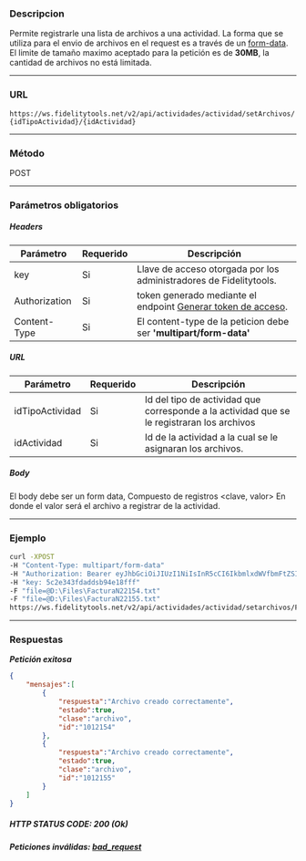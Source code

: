 ### Descripcion
Permite registrarle una lista de archivos a una actividad. La forma que se utiliza para el envio de archivos en el request es a través de un [form-data](https://developer.mozilla.org/en-US/docs/Web/API/FormData/Using_FormData_Objects). El limite de tamaño maximo aceptado para la petición es de **30MB**, la cantidad de archivos no está limitada.
___

### URL
` https://ws.fidelitytools.net/v2/api/actividades/actividad/setArchivos/{idTipoActividad}/{idActividad} `
___

### Método
POST
___
### Parámetros obligatorios

##### Headers

|Parámetro |Requerido |Descripción                 |
|----------|----------|----------------------------|
| key         | Si		 | Llave de acceso otorgada por los administradores de Fidelitytools. |
| Authorization       | Si		 | token generado mediante el endpoint [Generar token de acceso](https://github.com/bebeto-fidelitytools/FidelitytoolsWS/blob/master/docs/autenticaci%C3%B3n.md). |
| Content-Type | Si | El content-type de la peticion debe ser **'multipart/form-data'** |

##### URL

|Parámetro |Requerido |Descripción                 |
|----------|----------|----------------------------|
| idTipoActividad         | Si		 | Id del tipo de actividad que corresponde a la actividad que se le registraran los archivos |
| idActividad         | Si		 | Id de la actividad a la cual se le asignaran los archivos.|

##### Body
El body debe ser un form data, Compuesto de registros <clave, valor> En donde el valor será el archivo a registrar de la actividad. 
___
### Ejemplo
```bash
curl -XPOST 
-H "Content-Type: multipart/form-data" 
-H "Authorization: Bearer eyJhbGciOiJIUzI1NiIsInR5cCI6IkbmlxdWVfbmFtZSI6InVzZXJb25maWciLCJuYmYiOjE1NTYxMTk0MNjIwNTgwNywiaWF0IjoxNTU2MTE5NDA3LCJpczovL3dzLmZpZGVsaXR5dG9vbHMubmV0L3YyIiwiYXVkIjoiaHa2U2asdasdy5maWRlbGl0eXRvb2xzLm5ldC92MiJ9RDDpMHEB4SsmY0j87OcS5mbxe2XxSAY" 
-H "key: 5c2e343fdaddsb94e18fff" 
-F "file=@D:\Files\FacturaN22154.txt" 
-F "file=@D:\Files\FacturaN22155.txt" 
https://ws.fidelitytools.net/v2/api/actividades/actividad/setarchivos/FTWS/10124
```
___
### Respuestas
***Petición exitosa***
```json
{
	"mensajes":[
		{
		    "respuesta":"Archivo creado correctamente",
		    "estado":true,
		    "clase":"archivo",
		    "id":"1012154"
		},
		{
		    "respuesta":"Archivo creado correctamente",
		    "estado":true,
		    "clase":"archivo",
		    "id":"1012155"
		}
	]
}
```

##### HTTP STATUS CODE: 200 (Ok)

***Peticiones inválidas: [bad_request](https://github.com/bebeto-fidelitytools/FidelitytoolsWS/blob/master/docs/actividades/bad_request.md)***
